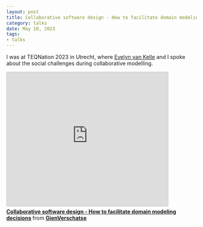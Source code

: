 ```yaml
---
layout: post
title: Collaborative software design - How to facilitate domain modeling decisions
category: talks
date: May 18, 2023
tags:
- talks
---
```


I was at TEQNation 2023 in Utrecht, where [Evelyn van Kelle](https://twitter.com/EvelynvanKelle) and I spoke about the social challenges during collaborative modelling.

<!--more-->

<iframe src="https://www.slideshare.net/slideshow/embed_code/key/eP6dSMuZLibEX8" width="427" height="356" frameborder="0" marginwidth="0" marginheight="0" scrolling="no" style="border:1px solid #CCC; border-width:1px; margin-bottom:5px; max-width: 100%;" allowfullscreen> </iframe> <div style="margin-bottom:5px"> <strong> <a href="https://www.slideshare.net/GienVerschatse/collaborative-software-design-how-to-facilitate-domain-modeling-decisions" title="Collaborative software design - How to facilitate domain modeling decisions" target="_blank">Collaborative software design - How to facilitate domain modeling decisions</a> </strong> from <strong><a href="https://www.slideshare.net/GienVerschatse" target="_blank">GienVerschatse</a></strong> </div>